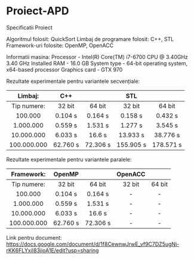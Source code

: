 # Proiect-APD

 Specificatii Proiect


Algoritmul folosit: QuickSort
Limbaj de programare folosit: C++, STL 
Framework-uri folosite: OpenMP, OpenACC

Informatii masina: 
Processor - Intel(R) Core(TM) i7-6700 CPU @ 3.40GHz   3.40 GHz
Installed RAM - 16.0 GB
System type - 64-bit operating system, x64-based processor
Graphics card - GTX 970

Rezultate experimentale pentru variantele secvențiale:

| Limbaj:  | C++ |  | STL |  |
| :-------------: | :-------------: |  :-------------: |  :-------------: |  :-------------: |
| Tip numere:  | 32 bit | 64 bit | 32 bit | 64 bit |
| 100.000  | 0.104 s  | 0.164 s  |  0.158 s  |  0.432 s  |
| 1.000.000  | 0.559 s  |  1.531 s  |  1.277 s  |  3.545 s  |
| 10.000.000  | 6.033 s  |  16.6 s  |  13.933 s  |  38.776 s  |
| 100.000.000  | 62.760 s  |  72.306 s  |  155.905 s  |  178.571 s  |

Rezultate experimentale pentru variantele paralele:

| Framework:  | OpenMP |  | OpenACC |  |
| :-------------: | :-------------: |  :-------------: |  :-------------: |  :-------------: |
| Tip numere:  | 32 bit | 64 bit | 32 bit | 64 bit |
| 100.000  | 0.104 s  | 0.164 s  |  -  |  -  |
| 1.000.000  | 0.559 s  |  1.531 s  |  -  |  -  |
| 10.000.000  | 6.033 s  |  16.6 s  |  -  |  -  |
| 100.000.000  | 62.760 s  |  72.306 s  |  -  |  -  |


Link pentru document:
https://docs.google.com/document/d/1f8CewnwJrwE_vf9C7DZ5ugNi-rKK6FLYxiI83jioA1E/edit?usp=sharing
